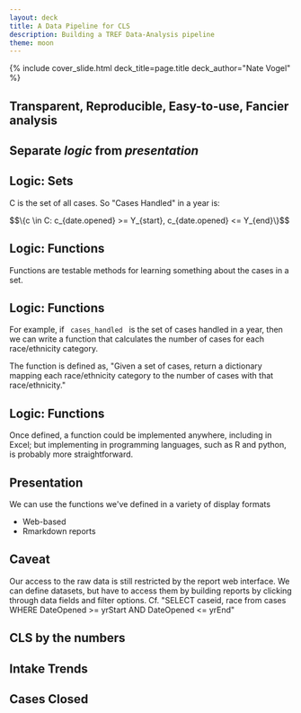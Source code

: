 ```yaml
---
layout: deck
title: A Data Pipeline for CLS
description: Building a TREF Data-Analysis pipeline
theme: moon
---
```


{% include cover_slide.html deck_title=page.title deck_author="Nate Vogel" %}

<section>
  <h2> Transparent, Reproducible, Easy-to-use, Fancier analysis </h2>
</section>

<section>
  <h2> Separate <i> logic </i> from <i> presentation </i> </h2>
</section>

<section>
  <h2> Logic: Sets </h2>
  <div>
    <p> C is the set of all cases. So "Cases Handled" in a year is: </p>
    <p class="math">
      $$\{c \in C: c_{date.opened} >= Y_{start}, c_{date.opened} <= Y_{end}\}$$
    </p>
  </div>
</section>
<section>
  <h2> Logic: Functions </h2>
  <div>
    <p> Functions are testable methods for learning something about the cases in a set. </p>
  </div>
</section>
<section>
  <h2> Logic: Functions </h2>
  <div>
    <p> For example, if <code> cases_handled </code> is the set of cases handled in a year, then we can write a function that calculates the number of cases for each race/ethnicity category. </p>
    <p> The function is defined as, "Given a set of cases, return a dictionary mapping each race/ethnicity category to the number of cases with that race/ethnicity." </p>
  </div>
</section>
<section>
  <h2> Logic: Functions </h2>
  <div>
    <p> Once defined, a function could be implemented anywhere, including in Excel; but implementing in programming languages, such as R and python, is probably more straightforward. </p>
  </div>
</section>
<section>
  <div>
    <h2> Presentation </h2>
    <p> We can use the functions we've defined in a variety of display formats </p>
    <ul>
      <li> Web-based</li>
      <li> Rmarkdown reports </li>
    </ul>
  </div>
</section>
<section>
  <h2> Caveat </h2>
  <div>
    Our access to the raw data is still restricted by the report web interface. We can define datasets, but have to access them by building reports by clicking through data fields and filter options. Cf. "SELECT caseid, race from cases WHERE DateOpened >= yrStart AND DateOpened <= yrEnd"
  </div>
</section>
<section>
  <h2> CLS by the numbers </h2>
</section>
<section>
  <h2> Intake Trends </h2>
</section>
<section>
  <h2> Cases Closed </h2>
</section>
